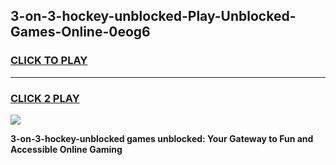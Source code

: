 
## 3-on-3-hockey-unblocked-Play-Unblocked-Games-Online-0eog6
<h3>
<a href="https://premium76.site?title=3-on-3-hockey-unblocked&ref=24A">CLICK TO PLAY</a></h3>
<hr>

<h3>
<a href="https://premium76.site?title=3-on-3-hockey-unblocked&ref=24A">CLICK 2 PLAY</a>
  
</h3>

<a href="https://premium76.site?title=3-on-3-hockey-unblocked&ref=24A"><img src="https://clearcache.store/games.png"></a>


**3-on-3-hockey-unblocked games unblocked: Your Gateway to Fun and Accessible Online Gaming**
